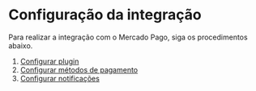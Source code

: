 # Configuração da integração

Para realizar a integração com o Mercado Pago, siga os procedimentos abaixo.

1. [Configurar plugin](/developers/pt/docs/woocommerce/integration-configuration/plugin-configuration)
2. [Configurar métodos de pagamento](/developers/pt/docs/woocommerce/integration-configuration/payments-configuration) 
3. [Configurar notificações](/developers/pt/docs/woocommerce/integration-configuration/notifications)